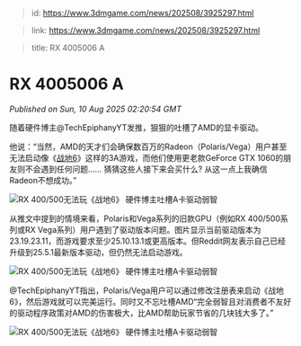 > id: https://www.3dmgame.com/news/202508/3925297.html

> link: https://www.3dmgame.com/news/202508/3925297.html

> title: RX 4005006 A

# RX 4005006 A
_Published on Sun, 10 Aug 2025 02:20:54 GMT_

随着硬件博主@TechEpiphanyYT发推，狠狠的吐槽了AMD的显卡驱动。

他说：“当然，AMD的天才们会确保数百万的Radeon（Polaris/Vega）用户甚至无法启动像《[战地6](https://www.3dmgame.com/games/battlefield6/)》这样的3A游戏，而他们使用更老款GeForce GTX 1060的朋友则不会遇到任何问题…… 猜猜这些人接下来会买什么? 从这一点上我确信Radeon不想成功。”

![RX 400/500无法玩《战地6》 硬件博主吐槽A卡驱动弱智](https://img.3dmgame.com/uploads/images/news/20250810/1754791927_492036.jpg)

从推文中提到的情境来看，Polaris和Vega系列的旧款GPU（例如RX 400/500系列或RX Vega系列）用户遇到了驱动版本问题。图片显示当前驱动版本为23.19.23.11，而游戏要求至少25.10.13.1或更高版本。但Reddit网友表示自己已经升级到25.5.1最新版本驱动，但仍然无法启动游戏。

![RX 400/500无法玩《战地6》 硬件博主吐槽A卡驱动弱智](https://img.3dmgame.com/uploads/images/news/20250810/1754791992_271364.jpg)  

@TechEpiphanyYT指出，Polaris/Vega用户可以通过修改注册表来启动《战地6》，然后游戏就可以完美运行。同时又不忘吐槽AMD“完全弱智且对消费者不友好的驱动程序政策对AMD的伤害极大，比AMD帮助玩家节省的几块钱大多了。”

![RX 400/500无法玩《战地6》 硬件博主吐槽A卡驱动弱智](https://img.3dmgame.com/uploads/images/news/20250810/1754792281_642371.jpg)
